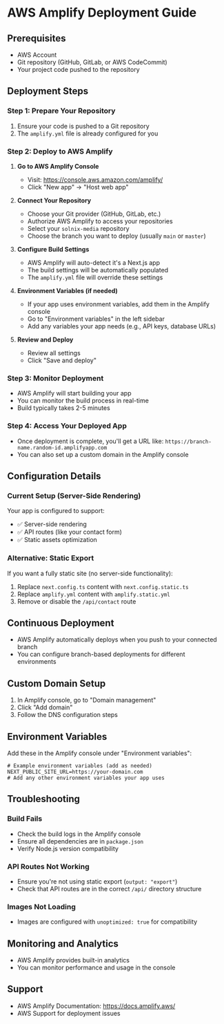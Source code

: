 # AWS Amplify Deployment Guide

## Prerequisites

- AWS Account
- Git repository (GitHub, GitLab, or AWS CodeCommit)
- Your project code pushed to the repository

## Deployment Steps

### Step 1: Prepare Your Repository

1. Ensure your code is pushed to a Git repository
2. The `amplify.yml` file is already configured for you

### Step 2: Deploy to AWS Amplify

1. **Go to AWS Amplify Console**
   - Visit: https://console.aws.amazon.com/amplify/
   - Click "New app" → "Host web app"

2. **Connect Your Repository**
   - Choose your Git provider (GitHub, GitLab, etc.)
   - Authorize AWS Amplify to access your repositories
   - Select your `solnix-media` repository
   - Choose the branch you want to deploy (usually `main` or `master`)

3. **Configure Build Settings**
   - AWS Amplify will auto-detect it's a Next.js app
   - The build settings will be automatically populated
   - The `amplify.yml` file will override these settings

4. **Environment Variables (if needed)**
   - If your app uses environment variables, add them in the Amplify console
   - Go to "Environment variables" in the left sidebar
   - Add any variables your app needs (e.g., API keys, database URLs)

5. **Review and Deploy**
   - Review all settings
   - Click "Save and deploy"

### Step 3: Monitor Deployment

- AWS Amplify will start building your app
- You can monitor the build process in real-time
- Build typically takes 2-5 minutes

### Step 4: Access Your Deployed App

- Once deployment is complete, you'll get a URL like: `https://branch-name.random-id.amplifyapp.com`
- You can also set up a custom domain in the Amplify console

## Configuration Details

### Current Setup (Server-Side Rendering)

Your app is configured to support:

- ✅ Server-side rendering
- ✅ API routes (like your contact form)
- ✅ Static assets optimization

### Alternative: Static Export

If you want a fully static site (no server-side functionality):

1. Replace `next.config.ts` content with `next.config.static.ts`
2. Replace `amplify.yml` content with `amplify.static.yml`
3. Remove or disable the `/api/contact` route

## Continuous Deployment

- AWS Amplify automatically deploys when you push to your connected branch
- You can configure branch-based deployments for different environments

## Custom Domain Setup

1. In Amplify console, go to "Domain management"
2. Click "Add domain"
3. Follow the DNS configuration steps

## Environment Variables

Add these in the Amplify console under "Environment variables":

```
# Example environment variables (add as needed)
NEXT_PUBLIC_SITE_URL=https://your-domain.com
# Add any other environment variables your app uses
```

## Troubleshooting

### Build Fails

- Check the build logs in the Amplify console
- Ensure all dependencies are in `package.json`
- Verify Node.js version compatibility

### API Routes Not Working

- Ensure you're not using static export (`output: "export"`)
- Check that API routes are in the correct `/api/` directory structure

### Images Not Loading

- Images are configured with `unoptimized: true` for compatibility

## Monitoring and Analytics

- AWS Amplify provides built-in analytics
- You can monitor performance and usage in the console

## Support

- AWS Amplify Documentation: https://docs.amplify.aws/
- AWS Support for deployment issues
